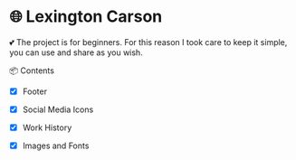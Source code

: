 # 🌐 Lexington Carson

💕 The project is for beginners. For this reason I took care to keep it simple, you can use and share as you wish.

📦 Contents

- [X] Footer
- [X] Social Media Icons
- [X] Work History
- [X] Images and Fonts

